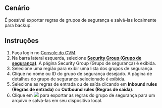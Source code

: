 ## Cenário
É possível exportar regras de grupos de segurança e salvá-las localmente para backup.

## Instruções
1. Faça login no [Console do CVM](https://console.cloud.tencent.com/cvm/index).
2. Na barra lateral esquerda, selecione **[Security Group (Grupo de segurança)](https://console.cloud.tencent.com/cvm/securitygroup)**. A página Security Group (Grupo de segurança) é exibida.
3. Selecione uma região para exibir uma lista dos grupos de segurança. 
4. Clique no nome ou ID do grupo de segurança desejado. A página de detalhes do grupo de segurança selecionado é exibida.
5. Selecione as regras de entrada ou de saída clicando em **Inbound rules (Regras de entrada)** ou **Outbound rules (Regras de saída)**.
6. Clique em <img src="https://main.qcloudimg.com/raw/cea73c3a873320c8451955ce1073683d.png"></img> para exportar as regras do grupo de segurança para um arquivo e salvá-las em seu dispositivo local.




